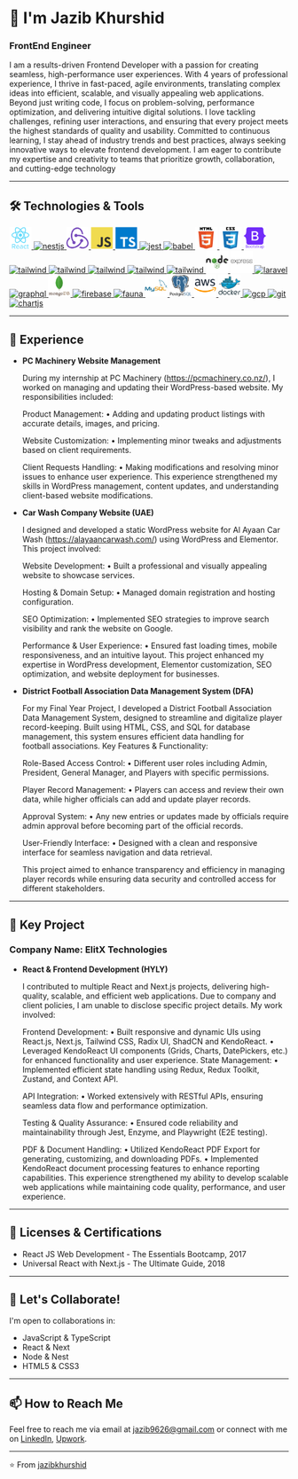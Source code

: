# 👋 I'm Jazib Khurshid
### FrontEnd Engineer



I am a results-driven Frontend Developer with a passion for creating seamless, high-performance user experiences. With 4 years of professional experience, I thrive in fast-paced, agile environments, translating complex ideas into efficient, scalable, and visually appealing web applications. Beyond just writing code, I focus on problem-solving, performance optimization, and delivering intuitive digital solutions. I love tackling challenges, refining user interactions, and ensuring that every project meets the highest standards of quality and usability.
Committed to continuous learning, I stay ahead of industry trends and best practices, always seeking innovative ways to elevate frontend development. I am eager to contribute my expertise and creativity to teams that prioritize growth, collaboration, and cutting-edge technology

---

## 🛠️ Technologies & Tools

<p align="left"> <a href="https://reactjs.org/" target="_blank" rel="noreferrer"> <img src="https://raw.githubusercontent.com/devicons/devicon/master/icons/react/react-original-wordmark.svg" alt="react" width="40" height="40"/> </a> <a href="https://nestjs.com/" target="_blank" rel="noreferrer"> <img src="https://cdn.worldvectorlogo.com/logos/next-js.svg" alt="nestjs" width="40" height="40"/> </a> <a href="https://redux.js.org" target="_blank" rel="noreferrer"> <img src="https://raw.githubusercontent.com/devicons/devicon/master/icons/redux/redux-original.svg" alt="redux" width="40" height="40"/> </a> <a href="https://developer.mozilla.org/en-US/docs/Web/JavaScript" target="_blank" rel="noreferrer"> <img src="https://raw.githubusercontent.com/devicons/devicon/master/icons/javascript/javascript-original.svg" alt="javascript" width="40" height="40"/> </a> <a href="https://www.typescriptlang.org/" target="_blank" rel="noreferrer"> <img src="https://raw.githubusercontent.com/devicons/devicon/master/icons/typescript/typescript-original.svg" alt="typescript" width="40" height="40"/> </a>   <a href="https://jestjs.io" target="_blank" rel="noreferrer"> <img src="https://www.vectorlogo.zone/logos/jestjsio/jestjsio-icon.svg" alt="jest" width="40" height="40"/> </a>  <a href="https://babeljs.io/" target="_blank" rel="noreferrer"> <img src="https://www.vectorlogo.zone/logos/babeljs/babeljs-icon.svg" alt="babel" width="40" height="40"/> </a><a href="https://www.w3.org/html/" target="_blank" rel="noreferrer"> <img src="https://raw.githubusercontent.com/devicons/devicon/master/icons/html5/html5-original-wordmark.svg" alt="html5" width="40" height="40"/> </a> <a href="https://www.w3schools.com/css/" target="_blank" rel="noreferrer"> <img src="https://raw.githubusercontent.com/devicons/devicon/master/icons/css3/css3-original-wordmark.svg" alt="css3" width="40" height="40"/> </a>  <a href="https://getbootstrap.com" target="_blank" rel="noreferrer"> <img src="https://raw.githubusercontent.com/devicons/devicon/master/icons/bootstrap/bootstrap-plain-wordmark.svg" alt="bootstrap" width="40" height="40"/> </a> <a href="https://tailwindcss.com/" target="_blank" rel="noreferrer"> <img src="https://www.vectorlogo.zone/logos/tailwindcss/tailwindcss-icon.svg" alt="tailwind" width="40" height="40"/> </a> <a href="https://styled-components.com/" target="_blank" rel="noreferrer"> <img src="https://miro.medium.com/v2/resize:fit:318/1*7jRD5QhgARucFKvRHFxpOg.png" alt="tailwind" width="40" height="40"/> </a> <a href="https://bulma.io/extensions/" target="_blank" rel="noreferrer"> <img src="https://image.pngaaa.com/787/6130787-middle.png" alt="tailwind" width="40" height="40"/> </a> <a href="https://mui.com/material-ui/" target="_blank" rel="noreferrer"> <img src="https://w7.pngwing.com/pngs/761/513/png-transparent-material-ui-logo.png" alt="tailwind" width="40" height="40"/></a><a href="https://ionicframework.com/docs/" target="_blank" rel="noreferrer"> <img src="https://banner2.cleanpng.com/20181126/aaz/kisspng-ionic-apache-cordova-software-framework-mobile-app-5bfc36aa6e20c6.7150215215432557224511.jpg" alt="tailwind" width="60" height="40"/></a><a href="https://nodejs.org" target="_blank" rel="noreferrer"> <img src="https://raw.githubusercontent.com/devicons/devicon/master/icons/nodejs/nodejs-original-wordmark.svg" alt="nodejs" width="40" height="40"/> </a><a href="https://expressjs.com" target="_blank" rel="noreferrer"> <img src="https://raw.githubusercontent.com/devicons/devicon/master/icons/express/express-original-wordmark.svg" alt="express" width="40" height="40"/> </a> <a href="https://laravel.com/docs/5.6/installation" target="_blank" rel="noreferrer"> <img src="https://encrypted-tbn0.gstatic.com/images?q=tbn:ANd9GcQEpZ8-IOtzlfXVDWcadW_cOjSGX9MKTFYibg&s" alt="laravel" width="40" height="40"/> </a><a href="https://graphql.org" target="_blank" rel="noreferrer"> <img src="https://www.vectorlogo.zone/logos/graphql/graphql-icon.svg" alt="graphql" width="40" height="40"/> </a><a href="https://www.mongodb.com/" target="_blank" rel="noreferrer"> <img src="https://raw.githubusercontent.com/devicons/devicon/master/icons/mongodb/mongodb-original-wordmark.svg" alt="mongodb" width="40" height="40"/> </a><a href="https://firebase.google.com/" target="_blank" rel="noreferrer"> <img src="https://www.vectorlogo.zone/logos/firebase/firebase-icon.svg" alt="firebase" width="40" height="40"/> </a><a href="https://fauna.com/" target="_blank" rel="noreferrer"> <img src="https://seeklogo.com/images/F/fauna-logo-DC9CCCF6DB-seeklogo.com.png" alt="fauna" width="40" height="40"/> </a><a href="https://www.mysql.com/" target="_blank" rel="noreferrer"> <img src="https://raw.githubusercontent.com/devicons/devicon/master/icons/mysql/mysql-original-wordmark.svg" alt="mysql" width="40" height="40"/> </a>   <a href="https://www.postgresql.org" target="_blank" rel="noreferrer"> <img src="https://raw.githubusercontent.com/devicons/devicon/master/icons/postgresql/postgresql-original-wordmark.svg" alt="postgresql" width="40" height="40"/> </a><a href="https://aws.amazon.com" target="_blank" rel="noreferrer"> <img src="https://raw.githubusercontent.com/devicons/devicon/master/icons/amazonwebservices/amazonwebservices-original-wordmark.svg" alt="aws" width="40" height="40"/> </a>  <a href="https://www.docker.com/" target="_blank" rel="noreferrer"> <img src="https://raw.githubusercontent.com/devicons/devicon/master/icons/docker/docker-original-wordmark.svg" alt="docker" width="40" height="40"/> </a><a href="https://cloud.google.com" target="_blank" rel="noreferrer"> <img src="https://www.vectorlogo.zone/logos/google_cloud/google_cloud-icon.svg" alt="gcp" width="40" height="40"/> </a> <a href="https://git-scm.com/" target="_blank" rel="noreferrer"> <img src="https://www.vectorlogo.zone/logos/git-scm/git-scm-icon.svg" alt="git" width="40" height="40"/> </a><a href="https://www.chartjs.org" target="_blank" rel="noreferrer"> <img src="https://www.chartjs.org/media/logo-title.svg" alt="chartjs" width="40" height="40"/> </a></p>

---

## 💼 Experience

- **PC Machinery Website Management** 
 
    During my internship at PC Machinery (https://pcmachinery.co.nz/), I worked on managing and updating their WordPress-based website.
    My responsibilities included:
    
    Product Management:
    • Adding and updating product listings with accurate details, images, and pricing.
    
    Website Customization:
    • Implementing minor tweaks and adjustments based on client requirements.
    
    Client Requests Handling:
    • Making modifications and resolving minor issues to enhance user experience.
    This experience strengthened my skills in WordPress management, content updates, and understanding client-based website modifications.

- **Car Wash Company Website (UAE)**

    I designed and developed a static WordPress website for Al Ayaan Car Wash (https://alayaancarwash.com/) using WordPress and Elementor.
    This project involved:
    
    Website Development:
    • Built a professional and visually appealing website to showcase services.
     
    Hosting & Domain Setup:
    • Managed domain registration and hosting configuration.
    
    SEO Optimization:
    • Implemented SEO strategies to improve search visibility and rank the website on Google.
    
    Performance & User Experience:
    • Ensured fast loading times, mobile responsiveness, and an intuitive layout.
    This project enhanced my expertise in WordPress development, Elementor customization, SEO optimization, and website deployment for businesses.

- **District Football Association Data Management System (DFA)**

    For my Final Year Project, I developed a District Football Association Data Management System, designed to streamline and digitalize player record-keeping. Built using HTML, CSS, and SQL for database management, this system ensures efficient data handling for   
    football associations.
    Key Features & Functionality:
    
    Role-Based Access Control:
    • Different user roles including Admin, President, General Manager, and Players with specific permissions.
     
    Player Record Management:
    • Players can access and review their own data, while higher officials can add and update player records.
     
    Approval System:
    • Any new entries or updates made by officials require admin approval before becoming part of the official records.
    
    User-Friendly Interface:
    • Designed with a clean and responsive interface for seamless navigation and data retrieval.
    
    This project aimed to enhance transparency and efficiency in managing player records while ensuring data security and controlled access for different stakeholders.

---

## 🎯 Key Project
### Company Name: ElitX Technologies

- **React & Frontend Development (HYLY)**

    I contributed to multiple React and Next.js projects, delivering high-quality, scalable, and efficient web applications. Due to company and client policies, I am unable to disclose specific project details.
    My work involved:
    
    Frontend Development: 
    • Built responsive and dynamic UIs using React.js, Next.js, Tailwind CSS, Radix UI, ShadCN and KendoReact.
    • Leveraged KendoReact UI components (Grids, Charts, DatePickers, etc.) for enhanced functionality and user experience. State Management:
    • Implemented efficient state handling using Redux, Redux Toolkit, Zustand, and Context API.
    
    API Integration:
    • Worked extensively with RESTful APIs, ensuring seamless data flow and performance optimization.
    
    Testing & Quality Assurance:
    • Ensured code reliability and maintainability through Jest, Enzyme, and Playwright (E2E testing).
     
    PDF & Document Handling:
    • Utilized KendoReact PDF Export for generating, customizing, and downloading PDFs.
    • Implemented KendoReact document processing features to enhance reporting capabilities.
    This experience strengthened my ability to develop scalable web applications while maintaining code quality, performance, and user experience.
 
---

## 🏅 Licenses & Certifications
- React JS Web Development - The Essentials Bootcamp, 2017
- Universal React with Next.js - The Ultimate Guide, 2018

---

## 🤝 Let's Collaborate!

I'm open to collaborations in:

- JavaScript & TypeScript
- React & Next
- Node & Nest
- HTML5 & CSS3
---

## 📫 How to Reach Me

Feel free to reach me via email at [jazib9626@gmail.com](mailto:jazib9626@gmail.com) or connect with me on [LinkedIn](https://www.linkedin.com/in/assadakram/), [Upwork](https://www.linkedin.com/in/jazib-khurshid).

---

⭐️ From [jazibkhurshid](https://github.com/jazibkhurshid2019)

